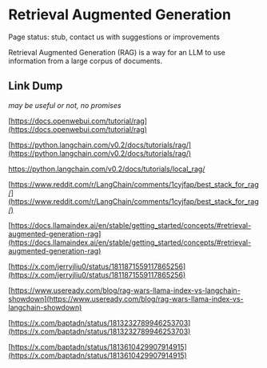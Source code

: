 # Retrieval Augmented Generation

Page status: stub, contact us with suggestions or improvements

Retrieval Augmented Generation (RAG) is a way for an LLM to use information from a large corpus of documents.

## Link Dump

_may be useful or not, no promises_

[https://docs.openwebui.com/tutorial/rag](https://docs.openwebui.com/tutorial/rag)

[https://python.langchain.com/v0.2/docs/tutorials/rag/](https://python.langchain.com/v0.2/docs/tutorials/rag/)

<https://python.langchain.com/v0.2/docs/tutorials/local_rag/>

[https://www.reddit.com/r/LangChain/comments/1cyjfap/best_stack_for_rag/](https://www.reddit.com/r/LangChain/comments/1cyjfap/best_stack_for_rag/)

[https://docs.llamaindex.ai/en/stable/getting_started/concepts/#retrieval-augmented-generation-rag](https://docs.llamaindex.ai/en/stable/getting_started/concepts/#retrieval-augmented-generation-rag)

[https://x.com/jerryjliu0/status/1811871559117865256](https://x.com/jerryjliu0/status/1811871559117865256)

[https://www.useready.com/blog/rag-wars-llama-index-vs-langchain-showdown](https://www.useready.com/blog/rag-wars-llama-index-vs-langchain-showdown)

[https://x.com/baptadn/status/1813232789946253703](https://x.com/baptadn/status/1813232789946253703)

[https://x.com/baptadn/status/1813610429907914915](https://x.com/baptadn/status/1813610429907914915)